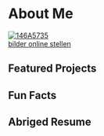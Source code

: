 # About Me
<a href="https://ibb.co/RPbV3Yz"><img src="https://i.ibb.co/DkWS9z5/146A5735.jpg" alt="146A5735" border="0"></a><br /><a target='_blank' href='https://de.imgbb.com/'>bilder online stellen</a><br />

## Featured Projects

## Fun Facts

## Abriged Resume
